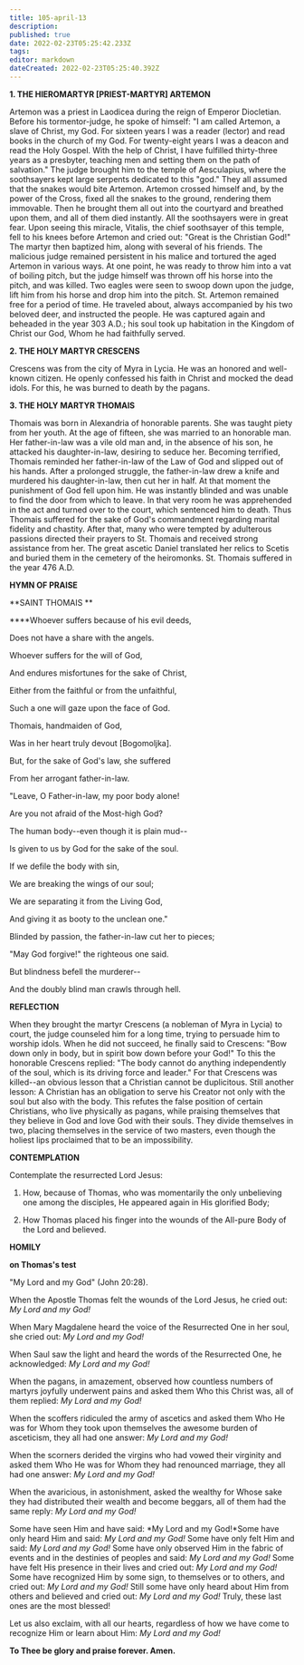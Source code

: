 ```yaml
---
title: 105-april-13
description: 
published: true
date: 2022-02-23T05:25:42.233Z
tags: 
editor: markdown
dateCreated: 2022-02-23T05:25:40.392Z
---
```



**1. THE HIEROMARTYR [PRIEST-MARTYR] ARTEMON**

Artemon was a priest in Laodicea during the reign of Emperor Diocletian. Before his tormentor-judge, he spoke of himself: "I am called Artemon, a slave of Christ, my God. For sixteen years I was a reader (lector) and read books in the church of my God. For twenty-eight years I was a deacon and read the Holy Gospel. With the help of Christ, I have fulfilled thirty-three years as a presbyter, teaching men and setting them on the path of salvation." The judge brought him to the temple of Aesculapius, where the soothsayers kept large serpents dedicated to this "god." They all assumed that the snakes would bite Artemon. Artemon crossed himself and, by the power of the Cross, fixed all the snakes to the ground, rendering them immovable. Then he brought them all out into the courtyard and breathed upon them, and all of them died instantly. All the soothsayers were in great fear. Upon seeing this miracle, Vitalis, the chief soothsayer of this temple, fell to his knees before Artemon and cried out: "Great is the Christian God!" The martyr then baptized him, along with several of his friends. The malicious judge remained persistent in his malice and tortured the aged Artemon in various ways. At one point, he was ready to throw him into a vat of boiling pitch, but the judge himself was thrown off his horse into the pitch, and was killed. Two eagles were seen to swoop down upon the judge, lift him from his horse and drop him into the pitch. St. Artemon remained free for a period of time. He traveled about, always accompanied by his two beloved deer, and instructed the people. He was captured again and beheaded in the year 303 A.D.; his soul took up habitation in the Kingdom of Christ our God, Whom he had faithfully served.

**2. THE HOLY MARTYR CRESCENS**

Crescens was from the city of Myra in Lycia. He was an honored and well-known citizen. He openly confessed his faith in Christ and mocked the dead idols. For this, he was burned to death by the pagans.

**3. THE HOLY MARTYR THOMAIS**

Thomais was born in Alexandria of honorable parents. She was taught piety from her youth. At the age of fifteen, she was married to an honorable man. Her father-in-law was a vile old man and, in the absence of his son, he attacked his daughter-in-law, desiring to seduce her. Becoming terrified, Thomais reminded her father-in-law of the Law of God and slipped out of his hands. After a prolonged struggle, the father-in-law drew a knife and murdered his daughter-in-law, then cut her in half. At that moment the punishment of God fell upon him. He was instantly blinded and was unable to find the door from which to leave. In that very room he was apprehended in the act and turned over to the court, which sentenced him to death. Thus Thomais suffered for the sake of God's commandment regarding marital fidelity and chastity. After that, many who were tempted by adulterous passions directed their prayers to St. Thomais and received strong assistance from her. The great ascetic Daniel translated her relics to Scetis and buried them in the cemetery of the heiromonks. St. Thomais suffered in the year 476 A.D.


**HYMN OF PRAISE**

**SAINT THOMAIS
**

****Whoever suffers because of his evil deeds,

Does not have a share with the angels.

Whoever suffers for the will of God,

And endures misfortunes for the sake of Christ,

Either from the faithful or from the unfaithful,

Such a one will gaze upon the face of God.

Thomais, handmaiden of God,

Was in her heart truly devout [Bogomoljka].

But, for the sake of God's law, she suffered

From her arrogant father-in-law.

"Leave, O Father-in-law, my poor body alone!

Are you not afraid of the Most-high God?

The human body--even though it is plain mud--

Is given to us by God for the sake of the soul.

If we defile the body with sin,

We are breaking the wings of our soul;

We are separating it from the Living God,

And giving it as booty to the unclean one."

Blinded by passion, the father-in-law cut her to pieces;

"May God forgive!" the righteous one said.

But blindness befell the murderer--

And the doubly blind man crawls through hell.


**REFLECTION**

When they brought the martyr Crescens (a nobleman of Myra in Lycia) to court, the judge counseled him for a long time, trying to persuade him to worship idols. When he did not succeed, he finally said to Crescens: "Bow down only in body, but in spirit bow down before your God!" To this the honorable Crescens replied: "The body cannot do anything independently of the soul, which is its driving force and leader." For that Crescens was killed--an obvious lesson that a Christian cannot be duplicitous. Still another lesson: A Christian has an obligation to serve his Creator not only with the soul but also with the body. This refutes the false position of certain Christians, who live physically as pagans, while praising themselves that they believe in God and love God with their souls. They divide themselves in two, placing themselves in the service of two masters, even though the holiest lips proclaimed that to be an impossibility.



**CONTEMPLATION**

Contemplate the resurrected Lord Jesus:

1.  How, because of Thomas, who was momentarily the only unbelieving one among the disciples, He appeared again in His glorified Body;

1.  How Thomas placed his finger into the wounds of the All-pure Body of the Lord and believed.


**HOMILY**

**on Thomas's test**

"My Lord and my God" (John 20:28).

When the Apostle Thomas felt the wounds of the Lord Jesus, he cried out: *My Lord and my God!*

When Mary Magdalene heard the voice of the Resurrected One in her soul, she cried out: *My Lord and my God!*

When Saul saw the light and heard the words of the Resurrected One, he acknowledged: *My Lord and my God!*

When the pagans, in amazement, observed how countless numbers of martyrs joyfully underwent pains and asked them Who this Christ was, all of them replied: *My Lord and my God!*

When the scoffers ridiculed the army of ascetics and asked them Who He was for Whom they took upon themselves the awesome burden of asceticism, they all had one answer: *My Lord and my God!*

When the scorners derided the virgins who had vowed their virginity and asked them Who He was for Whom they had renounced marriage, they all had one answer: *My Lord and my God!*

When the avaricious, in astonishment, asked the wealthy for Whose sake they had distributed their wealth and become beggars, all of them had the same reply: *My Lord and my God!*

Some have seen Him and have said: *My Lord and my God!*Some have only heard Him and said: *My Lord and my God!* Some have only felt Him and said: *My Lord and my God!* Some have only observed Him in the fabric of events and in the destinies of peoples and said: *My Lord and my God!* Some have felt His presence in their lives and cried out: *My Lord and my God!* Some have recognized Him by some sign, to themselves or to others, and cried out: *My Lord and my God!* Still some have only heard about Him from others and believed and cried out: *My Lord and my God!* Truly, these last ones are the most blessed!

Let us also exclaim, with all our hearts, regardless of how we have come to recognize Him or learn about Him: *My Lord and my God!*

**To Thee be glory and praise forever. Amen.**

 
